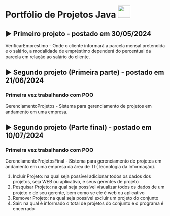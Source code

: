 # Portfólio de Projetos Java <img src="https://th.bing.com/th/id/R.71362f174ef33d52fc6e2c01f36ba383?rik=RFik%2berr8QPdqQ&riu=http%3a%2f%2fwww.codemia.tech%2fwp-content%2fuploads%2f2018%2f10%2fjava-logo-codemia-code-academy-canvas.png&ehk=pEk9IAWGFoU%2fszKqsa6cY7%2fLrCRSC1QAgJMqMDFkF98%3d&risl=&pid=ImgRaw&r=0" height="39" width="39">

## ▶️ Primeiro projeto - postado em 30/05/2024
VerificarEmprestimo - Onde o cliente informará a parcela mensal pretendida e o salário, a modalidade de empréstimo dependerá do percentual da parcela em relação ao salário do cliente.

## ▶️ Segundo projeto (Primeira parte) - postado em 21/06/2024
### Primeira vez trabalhando com POO
GerenciamentoProjetos - Sistema para gerenciamento de projetos em andamento em uma empresa. 

## ▶️ Segundo projeto (Parte final) - postado em 10/07/2024
### Primeira vez trabalhando com POO
GerenciamentoProjetosFinal - Sistema para gerenciamento de projetos em andamento em uma empresa da área de TI (Tecnologia da Informação).
1. Incluir Projeto: na qual seja possível adicionar todos os dados dos projetos, seja WEB ou aplicativo, e seus gerentes de projeto
2. Pesquisar Projeto: na qual seja possível visualizar todos os dados de um projeto e de seu gerente, bem como se ele é web ou aplicativo
3. Remover Projeto: na qual seja possível excluir um projeto do conjunto
4. Sair: na qual é informado o total de projetos do conjunto e o programa é encerrado



